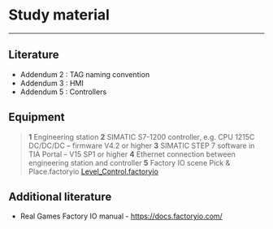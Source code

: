 # Study material
_____________________________________
## Literature
- Addendum 2 : TAG naming convention
- Addendum 3 : HMI
- Addendum 5 : Controllers

## Equipment
> **1** Engineering station
> **2** SIMATIC S7-1200 controller, e.g. CPU 1215C DC/DC/DC – firmware V4.2 or higher
> **3** SIMATIC STEP 7 software in TIA Portal – V15 SP1 or higher
> **4** Ethernet connection between engineering station and controller
> **5** Factory IO scene Pick & Place.factoryio [Level_Control.factoryio](./Ex05/Documents/Level_Control.factoryio)

## Additional literature
*  Real Games Factory IO manual - https://docs.factoryio.com/
